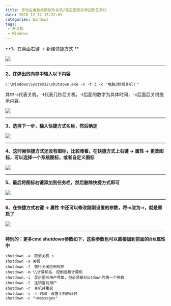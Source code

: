 ```yaml
---
title: 手动在电脑桌面制作关机/重启图标并添加到任务栏
date: 2020-12-12 15:22:01
categories: Windows
tags:
 - 开关机
 - Windows
---
```


**1、在桌面右键 -> 新建快捷方式 **

![](/images/2020/12/12/28662000.png)

------------

**2、在弹出的向导中输入以下内容**

`C:\Windows\System32\shutdown.exe -s -t 3 -c "电脑3秒后关机！"`

其中-s代表关机，-t代表几秒后关机，-t后面的数字为具体时间，-c后面后关机提示内容。

![](/images/2020/12/12/28738000.png)


------------

**3、选择下一步，输入快捷方式名称，然后确定**

![](/images/2020/12/12/28835000.png)


------------

**4、这时候快捷方式还没有图标，比较难看。在快捷方式上右键 -> 属性 -> 更改图标，可以选择一个系统图标，或者自定义图标**

![](/images/2020/12/12/29250000.png)


------------

**5、最后将图标右键添加到任务栏，然后删除快捷方式即可**

![](/images/2020/12/12/29308000.png)


------------

**6、在快捷方式右键 -> 属性 中还可以修改刚刚设置的参数，将-s改为-r，就是重启了**

![](/images/2020/12/12/29341000.png)


------------

**特别的：更多cmd shutdown参数如下，这些参数也可以直接加到前面的`目标`属性中**
```shell
shutdown -a　取消关机 s 
shutdown -s 关机 
shutdown -f　强行关闭应用程序 
shutdown -m \\计算机名　控制远程计算机 
shutdown.-i　显示图形用户界面，但必须是Shutdown的第一个参数 
shutdown -l　注销当前用户 
shutdown -r　关机并重启 
shutdown -s -t 时间　设置关机倒计时 
shutdown -c "+messages"
```